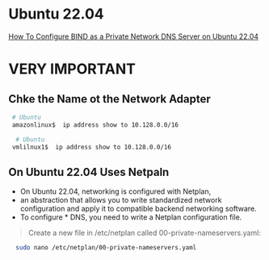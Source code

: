 # Ubuntu 22.04

[How To Configure BIND as a Private Network DNS Server on Ubuntu 22.04](https://www.digitalocean.com/community/tutorials/how-to-configure-bind-as-a-private-network-dns-server-on-ubuntu-22-04)


# VERY IMPORTANT
## Chke the Name ot the Network Adapter
```bash
 # Ubuntu
 amazonlinux$  ip address show to 10.128.0.0/16 

  # Ubuntu
 vmlilnux1$  ip address show to 10.128.0.0/16 

```

## On Ubuntu 22.04 Uses Netpaln
* On Ubuntu 22.04, networking is configured with Netplan, 
* an abstraction that allows you to write standardized network configuration and apply it to compatible backend networking software. 
* To configure * DNS, you need to write a Netplan configuration file.
> Create a new file in /etc/netplan called 00-private-nameservers.yaml:
```bash
  sudo nano /etc/netplan/00-private-nameservers.yaml
```

